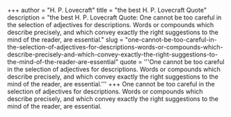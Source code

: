 +++
author = "H. P. Lovecraft"
title = "the best H. P. Lovecraft Quote"
description = "the best H. P. Lovecraft Quote: One cannot be too careful in the selection of adjectives for descriptions. Words or compounds which describe precisely, and which convey exactly the right suggestions to the mind of the reader, are essential."
slug = "one-cannot-be-too-careful-in-the-selection-of-adjectives-for-descriptions-words-or-compounds-which-describe-precisely-and-which-convey-exactly-the-right-suggestions-to-the-mind-of-the-reader-are-essential"
quote = '''One cannot be too careful in the selection of adjectives for descriptions. Words or compounds which describe precisely, and which convey exactly the right suggestions to the mind of the reader, are essential.'''
+++
One cannot be too careful in the selection of adjectives for descriptions. Words or compounds which describe precisely, and which convey exactly the right suggestions to the mind of the reader, are essential.
